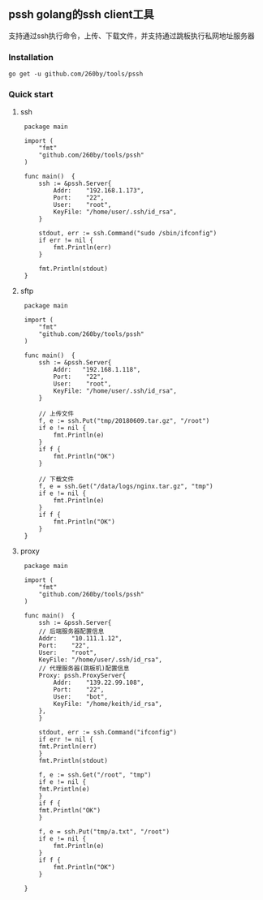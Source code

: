 ## pssh golang的ssh client工具

支持通过ssh执行命令，上传、下载文件，并支持通过跳板执行私网地址服务器

### Installation
    go get -u github.com/260by/tools/pssh

### Quick start

1. ssh

        package main

        import (
            "fmt"
            "github.com/260by/tools/pssh"
        )

        func main()  {
            ssh := &pssh.Server{
                Addr:    "192.168.1.173",
                Port:    "22",
                User:    "root",
                KeyFile: "/home/user/.ssh/id_rsa",
            }

            stdout, err := ssh.Command("sudo /sbin/ifconfig")
            if err != nil {
                fmt.Println(err)
            }

            fmt.Println(stdout)
        }

2. sftp

        package main

        import (
            "fmt"
            "github.com/260by/tools/pssh"
        )

        func main()  {
            ssh := &pssh.Server{
                Addr:   "192.168.1.118",
                Port:    "22",
                User:    "root",
                KeyFile: "/home/user/.ssh/id_rsa",
            }

            // 上传文件
            f, e := ssh.Put("tmp/20180609.tar.gz", "/root")
            if e != nil {
                fmt.Println(e)
            }
            if f {
                fmt.Println("OK")
            }

            // 下载文件
            f, e = ssh.Get("/data/logs/nginx.tar.gz", "tmp")
            if e != nil {
                fmt.Println(e)
            }
            if f {
                fmt.Println("OK")
            }
        }

3. proxy

        package main

        import (
            "fmt"
            "github.com/260by/tools/pssh"
        )

        func main()  {
            ssh := &pssh.Server{
            // 后端服务器配置信息
            Addr:    "10.111.1.12",
            Port:    "22",
            User:    "root",
            KeyFile: "/home/user/.ssh/id_rsa",
            // 代理服务器(跳板机)配置信息
            Proxy: pssh.ProxyServer{
                Addr:    "139.22.99.108",
                Port:    "22",
                User:    "bot",
                KeyFile: "/home/keith/id_rsa",
            },
            }

            stdout, err := ssh.Command("ifconfig")
            if err != nil {
            fmt.Println(err)
            }
            fmt.Println(stdout)

            f, e := ssh.Get("/root", "tmp")
            if e != nil {
            fmt.Println(e)
            }
            if f {
            fmt.Println("OK")
            }

            f, e = ssh.Put("tmp/a.txt", "/root")
            if e != nil {
                fmt.Println(e)
            }
            if f {
                fmt.Println("OK")
            }

        }